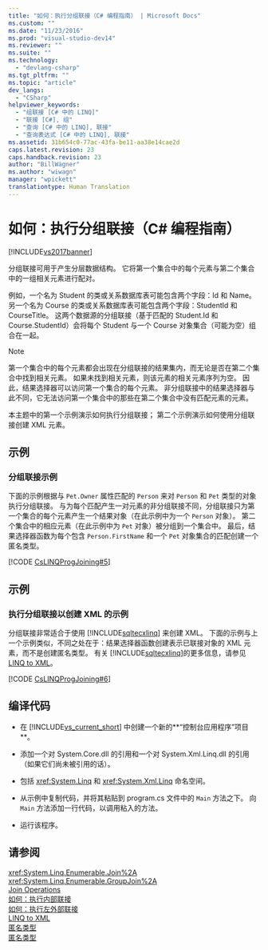```yaml
---
title: "如何：执行分组联接（C# 编程指南） | Microsoft Docs"
ms.custom: ""
ms.date: "11/23/2016"
ms.prod: "visual-studio-dev14"
ms.reviewer: ""
ms.suite: ""
ms.technology: 
  - "devlang-csharp"
ms.tgt_pltfrm: ""
ms.topic: "article"
dev_langs: 
  - "CSharp"
helpviewer_keywords: 
  - "组联接 [C# 中的 LINQ]"
  - "联接 [C#], 组"
  - "查询 [C# 中的 LINQ], 联接"
  - "查询表达式 [C# 中的 LINQ], 联接"
ms.assetid: 31b654c0-77ac-43fa-be11-aa38e14cae2d
caps.latest.revision: 23
caps.handback.revision: 23
author: "BillWagner"
ms.author: "wiwagn"
manager: "wpickett"
translationtype: Human Translation
---
```

# 如何：执行分组联接（C# 编程指南）
[!INCLUDE[vs2017banner](../../../csharp/includes/vs2017banner.md)]

分组联接可用于产生分层数据结构。  它将第一个集合中的每个元素与第二个集合中的一组相关元素进行配对。  
  
 例如，一个名为 Student 的类或关系数据库表可能包含两个字段：Id 和 Name。  另一个名为 Course 的类或关系数据库表可能包含两个字段：StudentId 和 CourseTitle。  这两个数据源的分组联接（基于匹配的 Student.Id 和 Course.StudentId）会将每个 Student 与一个 Course 对象集合（可能为空）组合在一起。  
  
> [!NOTE]
>  第一个集合中的每个元素都会出现在分组联接的结果集内，而无论是否在第二个集合中找到相关元素。  如果未找到相关元素，则该元素的相关元素序列为空。  因此，结果选择器可以访问第一个集合的每个元素。  非分组联接中的结果选择器与此不同，它无法访问第一个集合中的那些在第二个集合中没有匹配元素的元素。  
  
 本主题中的第一个示例演示如何执行分组联接；  第二个示例演示如何使用分组联接创建 XML 元素。  
  
## 示例  
  
### 分组联接示例  
 下面的示例根据与 `Pet.Owner` 属性匹配的 `Person` 来对 `Person` 和 `Pet` 类型的对象执行分组联接。  与为每个匹配产生一对元素的非分组联接不同，分组联接只为第一个集合的每个元素产生一个结果对象（在此示例中为一个 `Person` 对象）。  第二个集合中的相应元素（在此示例中为 `Pet` 对象）被分组到一个集合中。  最后，结果选择器函数为每个包含 `Person.FirstName` 和一个 `Pet` 对象集合的匹配创建一个匿名类型。  
  
 [!CODE [CsLINQProgJoining#5](../CodeSnippet/VS_Snippets_VBCSharp/CsLINQProgJoining#5)]  
  
## 示例  
  
### 执行分组联接以创建 XML 的示例  
 分组联接非常适合于使用 [!INCLUDE[sqltecxlinq](../../../csharp/programming-guide/concepts/linq/includes/sqltecxlinq_md.md)] 来创建 XML。  下面的示例与上一个示例类似，不同之处在于：结果选择器函数创建表示已联接对象的 XML 元素，而不是创建匿名类型。  有关 [!INCLUDE[sqltecxlinq](../../../csharp/programming-guide/concepts/linq/includes/sqltecxlinq_md.md)]的更多信息，请参见[LINQ to XML](../../../visual-basic/programming-guide/concepts/linq/linq-to-xml.md)。  
  
 [!CODE [CsLINQProgJoining#6](../CodeSnippet/VS_Snippets_VBCSharp/CsLINQProgJoining#6)]  
  
## 编译代码  
  
-   在 [!INCLUDE[vs_current_short](../../../csharp/programming-guide/classes-and-structs/includes/vs_current_short_md.md)] 中创建一个新的**“控制台应用程序”项目**。  
  
-   添加一个对 System.Core.dll 的引用和一个对 System.Xml.Linq.dll 的引用（如果它们尚未被引用的话）。  
  
-   包括 <xref:System.Linq> 和 <xref:System.Xml.Linq> 命名空间。  
  
-   从示例中复制代码，并将其粘贴到 program.cs 文件中的 `Main` 方法之下。  向 `Main` 方法添加一行代码，以调用粘入的方法。  
  
-   运行该程序。  
  
## 请参阅  
 <xref:System.Linq.Enumerable.Join%2A>   
 <xref:System.Linq.Enumerable.GroupJoin%2A>   
 [Join Operations](../../../visual-basic/programming-guide/concepts/linq/join-operations.md)   
 [如何：执行内部联接](../../../csharp/programming-guide/linq-query-expressions/how-to-perform-inner-joins.md)   
 [如何：执行左外部联接](../../../csharp/programming-guide/linq-query-expressions/how-to-perform-left-outer-joins.md)   
 [LINQ to XML](../../../visual-basic/programming-guide/concepts/linq/linq-to-xml.md)   
 [匿名类型](../../../csharp/programming-guide/classes-and-structs/anonymous-types.md)   
 [匿名类型](../../../visual-basic/programming-guide/language-features/objects-and-classes/anonymous-types.md)
